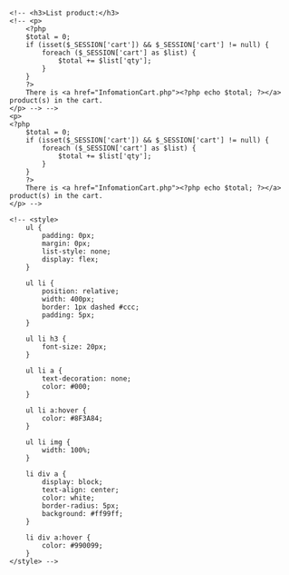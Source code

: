 <!-- <!-- <?php
    echo "<ul>";
    if (!is_null($product)) {
        foreach ($product as $row) {
    ?>
        <li style="display: flex;">
            <a href='InfomationProduct.php?id=<?php echo $row['id'] ?> ' style="min-width: 300px; width: 300px">
                <img src="<?php echo $row['image'] ?>" alt="">
            </a>
            <div style="margin-left: 20px;">
                <h3> <?php echo $row["name"] ?></h3>
                <p>Price: <?php echo number_format($row["price"]) ?></p>
                <a href='InsertCart.php?id=<?php echo $row['id'] ?>'><i class="fa fa-cart-plus fa-2x" aria-hidden="true"></i></a>
            </div>
        </li>
    <?php
        }
    }

    echo "</ul>";

    ?> -->


    <!-- <h3>List product:</h3>
    <!-- <p>
        <?php
        $total = 0;
        if (isset($_SESSION['cart']) && $_SESSION['cart'] != null) {
            foreach ($_SESSION['cart'] as $list) {
                $total += $list['qty'];
            }
        }
        ?>
        There is <a href="InfomationCart.php"><?php echo $total; ?></a> product(s) in the cart.
    </p> --> -->
    <p>
    <?php
        $total = 0;
        if (isset($_SESSION['cart']) && $_SESSION['cart'] != null) {
            foreach ($_SESSION['cart'] as $list) {
                $total += $list['qty'];
            }
        }
        ?>
        There is <a href="InfomationCart.php"><?php echo $total; ?></a> product(s) in the cart.
    </p> -->

    <!-- <style>
        ul {
            padding: 0px;
            margin: 0px;
            list-style: none;
            display: flex;
        }

        ul li {
            position: relative;
            width: 400px;
            border: 1px dashed #ccc;
            padding: 5px;
        }

        ul li h3 {
            font-size: 20px;
        }

        ul li a {
            text-decoration: none;
            color: #000;
        }

        ul li a:hover {
            color: #8F3A84;
        }

        ul li img {
            width: 100%;
        }

        li div a {
            display: block;
            text-align: center;
            color: white;
            border-radius: 5px;
            background: #ff99ff;
        }

        li div a:hover {
            color: #990099;
        }
    </style> -->